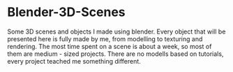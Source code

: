 # Blender-3D-Scenes
Some 3D scenes and objects I made using blender. Every object that will be presented here is fully made by me, from modelling to texturing and rendering.
The most time spent on a scene is about a week, so most of them are medium - sized projects.
There are no modells based on tutorials, every project teached me something different.
